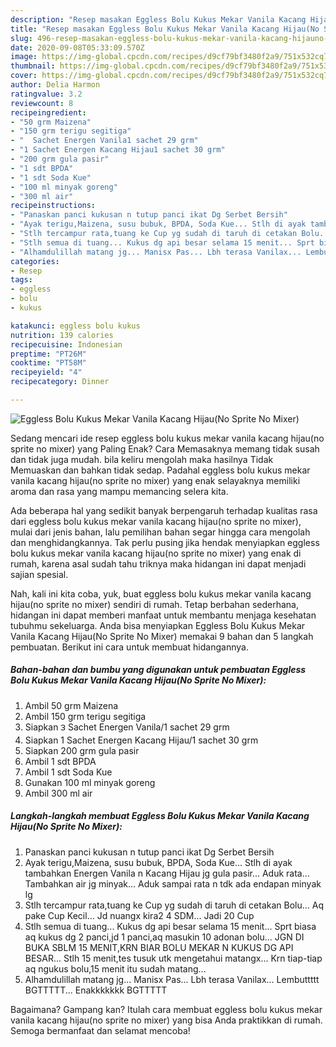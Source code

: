 ```yaml
---
description: "Resep masakan Eggless Bolu Kukus Mekar Vanila Kacang Hijau(No Sprite No Mixer) | Resep Bumbu Eggless Bolu Kukus Mekar Vanila Kacang Hijau(No Sprite No Mixer) Yang Lezat Sekali"
title: "Resep masakan Eggless Bolu Kukus Mekar Vanila Kacang Hijau(No Sprite No Mixer) | Resep Bumbu Eggless Bolu Kukus Mekar Vanila Kacang Hijau(No Sprite No Mixer) Yang Lezat Sekali"
slug: 496-resep-masakan-eggless-bolu-kukus-mekar-vanila-kacang-hijauno-sprite-no-mixer-resep-bumbu-eggless-bolu-kukus-mekar-vanila-kacang-hijauno-sprite-no-mixer-yang-lezat-sekali
date: 2020-09-08T05:33:09.570Z
image: https://img-global.cpcdn.com/recipes/d9cf79bf3480f2a9/751x532cq70/eggless-bolu-kukus-mekar-vanila-kacang-hijauno-sprite-no-mixer-foto-resep-utama.jpg
thumbnail: https://img-global.cpcdn.com/recipes/d9cf79bf3480f2a9/751x532cq70/eggless-bolu-kukus-mekar-vanila-kacang-hijauno-sprite-no-mixer-foto-resep-utama.jpg
cover: https://img-global.cpcdn.com/recipes/d9cf79bf3480f2a9/751x532cq70/eggless-bolu-kukus-mekar-vanila-kacang-hijauno-sprite-no-mixer-foto-resep-utama.jpg
author: Delia Harmon
ratingvalue: 3.2
reviewcount: 8
recipeingredient:
- "50 grm Maizena"
- "150 grm terigu segitiga"
- "  Sachet Energen Vanila1 sachet 29 grm"
- "1 Sachet Energen Kacang Hijau1 sachet 30 grm"
- "200 grm gula pasir"
- "1 sdt BPDA"
- "1 sdt Soda Kue"
- "100 ml minyak goreng"
- "300 ml air"
recipeinstructions:
- "Panaskan panci kukusan n tutup panci ikat Dg Serbet Bersih"
- "Ayak terigu,Maizena, susu bubuk, BPDA, Soda Kue... Stlh di ayak tambahkan Energen Vanila n Kacang Hijau jg gula pasir... Aduk rata... Tambahkan air jg minyak... Aduk sampai rata n tdk ada endapan minyak lg"
- "Stlh tercampur rata,tuang ke Cup yg sudah di taruh di cetakan Bolu... Aq pake Cup Kecil... Jd nuangx kira2 4 SDM... Jadi 20 Cup"
- "Stlh semua di tuang... Kukus dg api besar selama 15 menit... Sprt biasa aq kukus dg 2 panci,jd 1 panci,aq masukin 10 adonan bolu... JGN DI BUKA SBLM 15 MENIT,KRN BIAR BOLU MEKAR N KUKUS DG API BESAR... Stlh 15 menit,tes tusuk utk mengetahui matangx... Krn tiap-tiap aq ngukus bolu,15 menit itu sudah matang..."
- "Alhamdulillah matang jg... Manisx Pas... Lbh terasa Vanilax... Lembuttttt BGTTTTT... Enakkkkkkk BGTTTTT"
categories:
- Resep
tags:
- eggless
- bolu
- kukus

katakunci: eggless bolu kukus 
nutrition: 139 calories
recipecuisine: Indonesian
preptime: "PT26M"
cooktime: "PT58M"
recipeyield: "4"
recipecategory: Dinner

---
```



![Eggless Bolu Kukus Mekar Vanila Kacang Hijau(No Sprite No Mixer)](https://img-global.cpcdn.com/recipes/d9cf79bf3480f2a9/751x532cq70/eggless-bolu-kukus-mekar-vanila-kacang-hijauno-sprite-no-mixer-foto-resep-utama.jpg)

Sedang mencari ide resep eggless bolu kukus mekar vanila kacang hijau(no sprite no mixer) yang Paling Enak? Cara Memasaknya memang tidak susah dan tidak juga mudah. bila keliru mengolah maka hasilnya Tidak Memuaskan dan bahkan tidak sedap. Padahal eggless bolu kukus mekar vanila kacang hijau(no sprite no mixer) yang enak selayaknya memiliki aroma dan rasa yang mampu memancing selera kita.



Ada beberapa hal yang sedikit banyak berpengaruh terhadap kualitas rasa dari eggless bolu kukus mekar vanila kacang hijau(no sprite no mixer), mulai dari jenis bahan, lalu pemilihan bahan segar hingga cara mengolah dan menghidangkannya. Tak perlu pusing jika hendak menyiapkan eggless bolu kukus mekar vanila kacang hijau(no sprite no mixer) yang enak di rumah, karena asal sudah tahu triknya maka hidangan ini dapat menjadi sajian spesial.


Nah, kali ini kita coba, yuk, buat eggless bolu kukus mekar vanila kacang hijau(no sprite no mixer) sendiri di rumah. Tetap berbahan sederhana, hidangan ini dapat memberi manfaat untuk membantu menjaga kesehatan tubuhmu sekeluarga. Anda bisa menyiapkan Eggless Bolu Kukus Mekar Vanila Kacang Hijau(No Sprite No Mixer) memakai 9 bahan dan 5 langkah pembuatan. Berikut ini cara untuk membuat hidangannya.

<!--inarticleads1-->

##### Bahan-bahan dan bumbu yang digunakan untuk pembuatan Eggless Bolu Kukus Mekar Vanila Kacang Hijau(No Sprite No Mixer):

1. Ambil 50 grm Maizena
1. Ambil 150 grm terigu segitiga
1. Siapkan  ౩ Sachet Energen Vanila/1 sachet 29 grm
1. Siapkan 1 Sachet Energen Kacang Hijau/1 sachet 30 grm
1. Siapkan 200 grm gula pasir
1. Ambil 1 sdt BPDA
1. Ambil 1 sdt Soda Kue
1. Gunakan 100 ml minyak goreng
1. Ambil 300 ml air




<!--inarticleads2-->

##### Langkah-langkah membuat Eggless Bolu Kukus Mekar Vanila Kacang Hijau(No Sprite No Mixer):

1. Panaskan panci kukusan n tutup panci ikat Dg Serbet Bersih
1. Ayak terigu,Maizena, susu bubuk, BPDA, Soda Kue... Stlh di ayak tambahkan Energen Vanila n Kacang Hijau jg gula pasir... Aduk rata... Tambahkan air jg minyak... Aduk sampai rata n tdk ada endapan minyak lg
1. Stlh tercampur rata,tuang ke Cup yg sudah di taruh di cetakan Bolu... Aq pake Cup Kecil... Jd nuangx kira2 4 SDM... Jadi 20 Cup
1. Stlh semua di tuang... Kukus dg api besar selama 15 menit... Sprt biasa aq kukus dg 2 panci,jd 1 panci,aq masukin 10 adonan bolu... JGN DI BUKA SBLM 15 MENIT,KRN BIAR BOLU MEKAR N KUKUS DG API BESAR... Stlh 15 menit,tes tusuk utk mengetahui matangx... Krn tiap-tiap aq ngukus bolu,15 menit itu sudah matang...
1. Alhamdulillah matang jg... Manisx Pas... Lbh terasa Vanilax... Lembuttttt BGTTTTT... Enakkkkkkk BGTTTTT




Bagaimana? Gampang kan? Itulah cara membuat eggless bolu kukus mekar vanila kacang hijau(no sprite no mixer) yang bisa Anda praktikkan di rumah. Semoga bermanfaat dan selamat mencoba!
